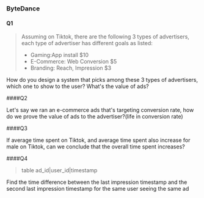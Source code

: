 ### ByteDance
#### Q1 
>Assuming on Tiktok, there are the following 3 types of advertisers, each type of advertiser has different goals as listed:
>- Gaming:App install $10
>- E-Commerce: Web Conversion $5
>- Branding: Reach, Impression $3

How do you design a system that picks among these 3 types of advertisers, which one to show to the user?
What's the value of ads?

####Q2

Let's say we ran an e-commerce ads that's targeting conversion rate, how do we prove the value of ads to the advertiser?(life in conversion rate)

####Q3

If average time spent on Tiktok, and average time spent also increase for male on Tiktok, can we conclude that the overall time spent increases?

####Q4
>table ad_id|user_id|timestamp

Find the time difference between the last impression timestamp and the second last impression timestamp for the same user seeing the same ad
